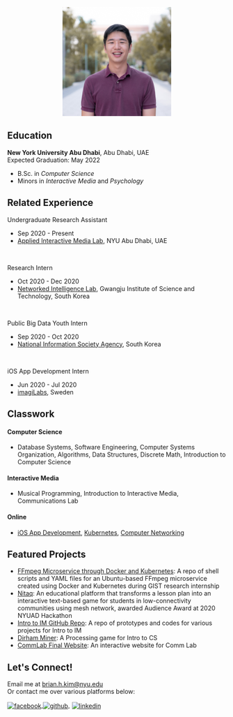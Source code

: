 <p style = "text-align:center;">
  <img src="photo.jpg" alt="me" width="250" height="250">
</p>

## Education
**New York University Abu Dhabi**, Abu Dhabi, UAE <br/>
Expected Graduation: May 2022 <br/>
* B.Sc. in *Computer Science* <br/>
* Minors in *Interactive Media* and *Psychology*

## Related Experience
Undergraduate Research Assistant
* Sep 2020 - Present
* [Applied Interactive Media Lab](https://wp.nyu.edu/aimlab/), NYU Abu Dhabi, UAE
<br/>

Research Intern
* Oct 2020 - Dec 2020
* [Networked Intelligence Lab](https://nm.gist.ac.kr/), Gwangju Institute of Science and Technology, South Korea
<br/>

Public Big Data Youth Intern
* Sep 2020 - Oct 2020
* [National Information Society Agency](https://www.nia.or.kr/site/nia_kor/main.do), South Korea
<br/>

iOS App Development Intern
* Jun 2020 - Jul 2020
* [imagiLabs](https://imagilabs.com/), Sweden

## Classwork
#### Computer Science
* Database Systems, Software Engineering, Computer Systems Organization, Algorithms, Data Structures, Discrete Math, Introduction to Computer Science <br/>
#### Interactive Media
* Musical Programming, Introduction to Interactive Media, Communications Lab
#### Online
* [iOS App Development](https://www.udemy.com/course/ios-13-app-development-bootcamp/), [Kubernetes](https://www.educative.io/courses/practical-guide-to-kubernetes), [Computer Networking](https://www.educative.io/courses/grokking-computer-networking)

## Featured Projects
- [FFmpeg Microservice through Docker and Kubernetes](https://github.com/briankim113/gist-internship): A repo of shell scripts and YAML files for an Ubuntu-based FFmpeg microservice created using Docker and Kubernetes during GIST research internship <br/>
- [Nitaq](https://github.com/nyuad-hackathon-2020/nitaq): An educational platform that transforms a lesson plan into an interactive text-based game for students in low-connectivity communities using mesh network, awarded Audience Award at 2020 NYUAD Hackathon <br/>
- [Intro to IM GitHub Repo](https://github.com/briankim113/Introduction-to-Interactive-Media): A repo of prototypes and codes for various projects for Intro to IM <br/>
- [Dirham Miner](https://github.com/briankim113/introfinal): A Processing game for Intro to CS <br/>
- [CommLab Final Website](http://hk247.nyuadim.com/index.html): An interactive website for Comm Lab


## Let's Connect!
Email me at brian.h.kim@nyu.edu <br/>
Or contact me over various platforms below:

<p float="left">
  <a href="http://www.facebook.com/briankim113">
    <img src="https://image.flaticon.com/icons/png/512/25/25187.png" alt="facebook" width="30" height="30" style="vertical-align:middle">
  </a>
  <a href="http://www.github.com/briankim113">
    <img src="https://cdn.freebiesupply.com/logos/large/2x/github-icon-1-logo-png-transparent.png" alt="github" width="30" height="30" style="vertical-align:middle">
  </a>
  <a href="https://www.linkedin.com/in/brian-kim-44a664198/">
    <img src="https://image.flaticon.com/icons/png/512/49/49656.png" alt="linkedin" width="28" height="28" style="padding-left:5px; vertical-align:middle">
  </a>
</p>
